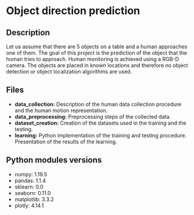 # Object direction prediction

## Description
Let us assume that there are 5 objects on a table and a human approaches one of them. The goal of this project is the prediction of the object that the human tries to approach. Human monitoring is achieved using a RGB-D camera. The objects are placed in known locations and therefore no object detection or object localization algorithms are used.

## Files

* <b> data_collection:</b> Description of the human data collection procedure and the human motion representation.
* <b> data_preprocessing:</b> Preprocessing steps of the collected data.
* <b> dataset_creation:</b> Creation of the datasets used in the training and the testing.
* <b> learning:</b> Python implementation of the training and testing procedure. Presentation of the results of the learning.

## Python modules versions

* numpy: 1.19.5
* pandas: 1.1.4
* sklearn: 0.0
* seaborn: 0.11.0
* matplotlib: 3.3.2
* plotly: 4.14.1
